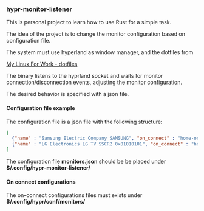 ### hypr-monitor-listener

This is personal project to learn how to use Rust for a simple task.

The idea of the project is to change the monitor configuration based on configuration file.

The system must use hyperland as window manager, and the dotfiles from

[My Linux For Work - dotfiles](https://github.com/mylinuxforwork/dotfiles)

The binary listens to the hyprland socket and waits for monitor connection/disconnection events, adjusting the monitor configuration.

The desired behavior is specified with a json file. 

#### Configuration file example

The configuration file is a json file with the following structure:

```json
[
  {"name" : "Samsung Electric Company SAMSUNG", "on_connect" : "home-one.conf", "on_disconnect" : "on_disconnect_A"},
  {"name" : "LG Electronics LG TV SSCR2 0x01010101", "on_connect" : "home-tv.conf", "on_disconnect" : "on_disconnect_B"}
]
```
The configuration file **monitors.json** should be be placed under **$/.config/hypr-monitor-listener/**

#### On connect configurations

The on-connect configurations files must exists under **$/.config/hypr/conf/monitors/**
